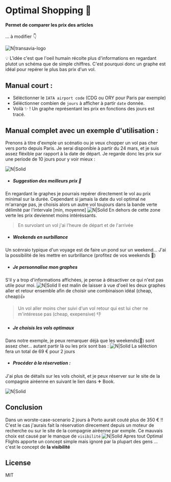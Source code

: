 # Optimal Shopping 🛒
#### Permet de comparer les prix des articles 


... à modifier  👇


![N|transavia-logo](https://upload.wikimedia.org/wikipedia/commons/thumb/2/2f/Transavia_logo.svg/1920px-Transavia_logo.svg.png)

💡 L'idée c'est que l'oeil humain récolte plus d'informations en regardant plutot un schéma que de simple chiffres. C'est pourquoi donc un graphe est idéal pour repérer le plus bas prix d'un vol.

## Manual court :
- Séléctionner le `IATA airport code` (CDG ou ORY pour Paris par exemple)
- Séléctionner combien de `jours` à afficher à partir `date` donnée.
- Voilà ✨ ! Un graphe représentant les prix en fonctions des jours est tracé.

 ## Manual complet avec un exemple d'utilisation : 
 Prenons à titre d'exmple un scénatio ou je veux chopper un vol pas cher vers porto depuis Paris. Je serai disponible à partir du 24 mars, et je suis assez fléxible par rapport à la date de départ. Je regarde donc les prix sur une periode de 10 jours pour y voir mieux :

 ![N|Solid](/assets_readme/selecting.gif)
- ##### Suggestion des meilleurs prix 🤑
En regardant le graphes je pourrais repérer directement le vol au prix minimal sur la durée. Cependant si jamais la date du vol optimal ne m'arrange pas, je choisis alors un autre vol toujours dans la bande verte délimité par l'intervale [min, moyenne]
![N|Solid](/assets_readme/bande_verte.jpg)
En dehors de cette zone verte les prix deviennet moins intéréssants.
> En survolant un vol j'ai l'heure de départ et de l'arrivée

- ##### Weekends en surbillance 
Un scénraio typique d'un voyage est de faire un pond sur un weekend... J'ai la possibilité de les mettre en surbrillance (profitez de vos weekends 🙆) 
- ##### Je personnalise mon graphes
S'il y a trop d'informations affichées, je pense à désactiver ce qui n'est pas utile pour moi.
![N|Solid](/assets_readme/custom.gif)
Il est malin de laisser à vue d'oeil les deux graphes aller et retour ensemble afin de  choisir une combinaison idéal (cheap, cheap)👍 
> Un vol aller moins cher suivi d'un vol retour qui est lui cher ne m'intéresse pas (cheap, exepensive) 👎

- ##### Je choisis les vols optimaux
Dans notre exemple, je peux remarquer déjà que les weekends(🔸) sont assez cher... autant partir là ou les prix sont bas : 
![N|Solid](/assets_readme/choose.gif)
La séléction fera un total de 69 € pour 2 jours
- ##### Procéder à la réservation : 
J'ai plus de détails sur les vols choisit, et je peux réserver sur le site de la compagnie airéenne en suivant le lien dans ✈ Book.

![N|Solid](/assets_readme/proceder.jpg)

## Conclusion
Dans un worste-case-scenario 2 jours à Porto aurait couté plus de 350 € !! C'est le cas j'aurais fait la réservation direcement depuis un moteur de recherche ou sur le site de la compagnie airéenne par exmple. Ce mauvais choix est causé par le manque de `visibilité` 
![N|Solid](/assets_readme/pire.jpg)
Apres tout Optimal Flights apporte un concept simple mais ignoré par la plupart des gens ... c'est le concept de **la visibilité**




## License

MIT

